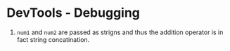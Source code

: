 # DevTools - Debugging
1. `num1` and `num2` are passed as strigns and thus the addition operator is in fact string concatination.